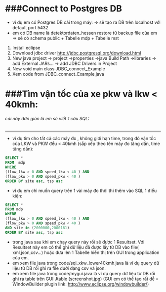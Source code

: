 ###Connect to Postgres DB
==============
- ví dụ em có Postgres DB cài trong máy: => sẽ tạo ra DB trên localhost với default port 5432
- em có DB name là detektordaten_hessen restore từ backup file của em => sẽ có schema public + Tabelle mdp + Tabelle mst
1. Install eclipse
2. Download jdbc driver http://jdbc.postgresql.org/download.html
3. New java project -> project ->properties ->java Build Path ->libraries -> add External JARs... -> add JDBC Drivers in Project 
4. New void main class JDBC_connect_Example
5. Xem code from JDBC_connect_Example.java 


###Tìm vận tốc của xe pkw và lkw < 40kmh:
==============
###### cái này đơn giản là em sẽ viết 1 câu SQL:
--------------
- ví dụ tìm cho tất cả các máy đo , không giới hạn time, trong đó vận tốc của LKW và PKW đều < 40kmh (sắp xếp theo tên máy đo tăng dần, time tăng dần):
``````SQL
SELECT * 
FROM  mdp 
WHERE 
(flow_lkw > 0 AND speed_lkw < 40 ) AND 
(flow_pkw > 0 AND speed_pkw < 40 ) 
ORDER BY site asc, tsp asc 
``````
- ví dụ em chỉ muốn query trên 1 vài máy đo thôi thi thêm vào SQL 1 điều kiện:
````SQL
SELECT * 
FROM mdp 
WHERE 
(flow_lkw > 0 AND speed_lkw < 40 ) AND 
(flow_pkw > 0 AND speed_pkw < 40 ) 
AND site in (2000000,2000161)
ORDER BY site asc, tsp asc
````
- trong java sau khi em chạy query này rồi sẽ được 1 Resultset. Với Resultset này em có thể ghi dữ liệu đã được lấy từ DB vào file( xml,json,csv...) hoặc đưa lên 1 Tabelle hiển thị trên GUI trong application của em.
- em xem file java trong code/sql_xkw_lower40kmh.java là ví dụ query dữ liệu từ DB rồi ghi ra file dưới dạng csv và json.
- em xem file java trong code/mygui.java là ví dụ query dữ liệu từ DB rồi ghi ra table trên GUI Jtable (screenshot.jpg) (GUI em có thể tạo rất dễ = WindowBuilder plugin link: http://www.eclipse.org/windowbuilder/)